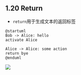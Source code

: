 ## 1.20 Return
- `return`用于生成文本的返回标签

```
@startuml
Bob -> Alice: hello
activate Alice

Alice -> Alice: some action
return bye
@enduml
```

![](http://www.plantuml.com/plantuml/png/SoWkIImgAStDuNBAJrBGjLDmpCbCJhLIo4ZDoSddIamkoInBB4c5Y79nWIaaLSNvkQaA84NvULn5gIMbHNaAIPMfN0wfUIb08m40)